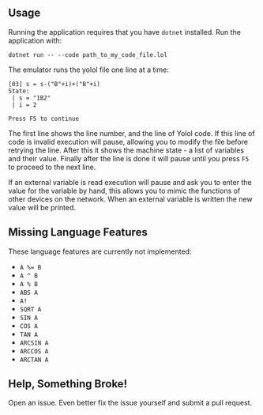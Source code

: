 ## Usage

Running the application requires that you have `dotnet` installed. Run the application with:

```
dotnet run -- --code path_to_my_code_file.lol
```

The emulator runs the yolol file one line at a time:

```
[03] s = s-("B"+i)+("B"+i)
State:
 | s = "1B2"
 | i = 2

Press F5 to continue
```

The first line shows the line number, and the line of Yolol code. If this line of code is invalid execution will pause, allowing you to modify the file before retrying the line. After this it shows the machine state - a list of variables and their value. Finally after the line is done it will pause until you press `F5` to proceed to the next line.

If an external variable is read execution will pause and ask you to enter the value for the variable by hand, this allows you to mimic the functions of other devices on the network. When an external variable is written the new value will be printed.

## Missing Language Features

These language features are currently not implemented:
 - `A %= B`
 - `A ^ B`
 - `A % B`
 - `ABS A`
 - `A!`
 - `SQRT A`
 - `SIN A`
 - `COS A`
 - `TAN A`
 - `ARCSIN A`
 - `ARCCOS A`
 - `ARCTAN A`

## Help, Something Broke!

Open an issue. Even better fix the issue yourself and submit a pull request.